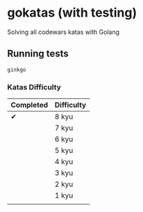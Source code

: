 # gokatas (with testing)

Solving all codewars katas with Golang

## Running tests

```cli
ginkgo
```

### Katas Difficulty

| Completed | Difficulty |
| --------- | ---------- |
| ✔         | 8 kyu      |
|           | 7 kyu      |
|           | 6 kyu      |
|           | 5 kyu      |
|           | 4 kyu      |
|           | 3 kyu      |
|           | 2 kyu      |
|           | 1 kyu      |
|           |            |

